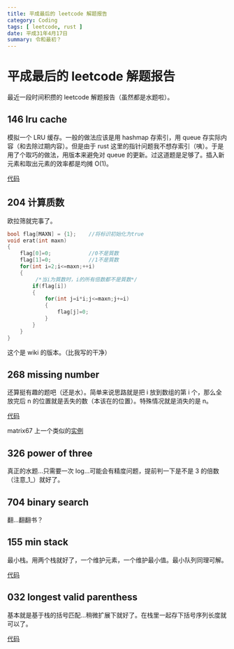 ```yaml
---
title: 平成最后的 leetcode 解题报告
category: Coding
tags: [ leetcode, rust ]
date: 平成31年4月17日
summary: 令和最初？
---
```


# 平成最后的 leetcode 解题报告

最近一段时间积攒的 leetcode 解题报告（虽然都是水题啦）。

## 146 lru cache

模拟一个 LRU 缓存。一般的做法应该是用 hashmap 存索引，用 queue 存实际内容（和去除过期内容）。但是由于 rust 这里的指针问题我不想存索引（咦）。于是用了个取巧的做法，用版本来避免对 queue 的更新。过这道题是足够了。插入新元素和取出元素的效率都是均摊 O(1)。

[代码](https://github.com/laxect/leetcode/blob/master/src/h146_lru_cache.rs)

## 204 计算质数

欧拉筛就完事了。

```C++
bool flag[MAXN] = {1};    //将标识初始化为true
void erat(int maxn)
{
	flag[0]=0;            //0不是質数
	flag[1]=0;            //1不是質数
	for(int i=2;i<=maxn;++i)
	{
         /*当i为質数时，i的所有倍数都不是質数*/
		if(flag[i])
		{
			for(int j=i*i;j<=maxn;j+=i)
			{
				flag[j]=0;
			}
		}
	}
}
```

这个是 wiki 的版本。（比我写的干净）

## 268 missing number

还算挺有趣的题吧（还是水）。简单来说思路就是把 i 放到数组的第 i 个，那么全放完后 n 的位置就是丢失的数（本该在的位置）。特殊情况就是消失的是 n。

[代码](https://github.com/laxect/leetcode/blob/master/src/e268_missing_number.rs)

matrix67 上一个类似的[实例](http://www.matrix67.com/blog/archives/6584)

## 326 power of three

真正的水题...只需要一次 log...可能会有精度问题，提前判一下是不是 3 的倍数（注意_1_）就好了。

## 704 binary search

翻...翻翻书？

## 155 min stack

最小栈。用两个栈就好了，一个维护元素，一个维护最小值。最小队列同理可解。

[代码](https://github.com/laxect/leetcode/blob/master/src/e155_min_stack.rs)

## 032 longest valid parenthess

基本就是基于栈的括号匹配...稍微扩展下就好了。在栈里一起存下括号序列长度就可以了。

[代码](https://github.com/laxect/leetcode/blob/master/src/h032_longest_valid_parentheses.rs)
